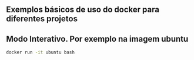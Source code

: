 ## Exemplos básicos de uso do docker para diferentes projetos


## Modo Interativo. Por exemplo na imagem ubuntu
```bash
docker run -it ubuntu bash
```

